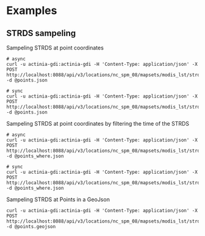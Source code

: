 # Examples

## STRDS sampeling

Sampeling STRDS at point coordinates
```
# async
curl -u actinia-gdi:actinia-gdi -H 'Content-Type: application/json' -X POST http://localhost:8088/api/v3/locations/nc_spm_08/mapsets/modis_lst/strds/LST_Day_monthly/sampling_async -d @points.json

# sync
curl -u actinia-gdi:actinia-gdi -H 'Content-Type: application/json' -X POST http://localhost:8088/api/v3/locations/nc_spm_08/mapsets/modis_lst/strds/LST_Day_monthly/sampling_sync -d @points.json
```

Sampeling STRDS at point coordinates by filtering the time of the STRDS
```
# async
curl -u actinia-gdi:actinia-gdi -H 'Content-Type: application/json' -X POST http://localhost:8088/api/v3/locations/nc_spm_08/mapsets/modis_lst/strds/LST_Day_monthly/sampling_async -d @points_where.json

# sync
curl -u actinia-gdi:actinia-gdi -H 'Content-Type: application/json' -X POST http://localhost:8088/api/v3/locations/nc_spm_08/mapsets/modis_lst/strds/LST_Day_monthly/sampling_sync -d @points_where.json
```

Sampeling STRDS at Points in a GeoJson
```
curl -u actinia-gdi:actinia-gdi -H 'Content-Type: application/json' -X POST http://localhost:8088/api/v3/locations/nc_spm_08/mapsets/modis_lst/strds/LST_Day_monthly/sampling_sync_geojson -d @points.geojson
```
